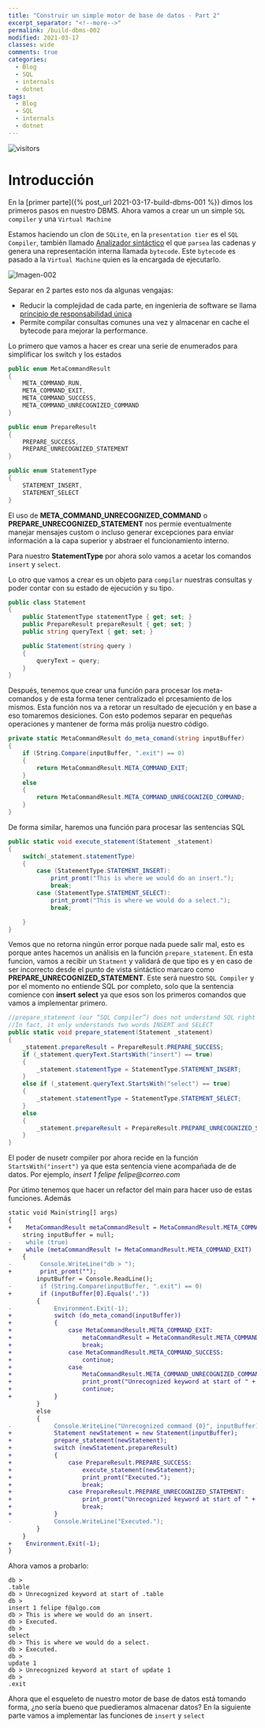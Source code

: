 ```yaml
---
title: "Construir un simple motor de base de datos - Part 2"
excerpt_separator: "<!--more-->"
permalink: /build-dbms-002
modified: 2021-03-17    
classes: wide
comments: true
categories:
  - Blog
  - SQL
  - internals
  - dotnet
tags:
  - Blog
  - SQL
  - internals
  - dotnet
---
```


![visitors](https://visitor-badge.glitch.me/badge?page_id=includewareok.blog.2021-03-17-build-dbms-002")

# Introducción
En la [primer parte]({% post_url 2021-03-17-build-dbms-001 %}) dimos los primeros pasos en nuestro DBMS. Ahora vamos a crear un un simple `SQL compiler` y una `Virtual Machine`
  

<!--more-->

 Estamos haciendo un clon de `SQLite`, en la  `presentation tier` es el `SQL Compiler`, también llamado [Analizador sintáctico](https://es.wikipedia.org/wiki/Analizador_sint%C3%A1ctico) el que `parsea` las cadenas y genera una representación interna llamada `bytecode`. Este `bytecode` es pasado a la `Virtual Machine` quien es la encargada de ejecutarlo. 

![Imagen-002](/assets/images/2021-03/17/001.png)

Separar en 2 partes esto nos da algunas vengajas:
* Reducir la complejidad de cada parte, en ingenieria de software se llama [principio de responsabilidad única](https://es.wikipedia.org/wiki/Principio_de_responsabilidad_%C3%BAnica)
* Permite compilar consultas comunes una vez y almacenar en cache el bytecode para mejorar la performance.

Lo primero que vamos a hacer es crear una serie de enumerados para simplificar los switch y los estados
``` c#
public enum MetaCommandResult
{
    META_COMMAND_RUN,
    META_COMMAND_EXIT,
    META_COMMAND_SUCCESS,
    META_COMMAND_UNRECOGNIZED_COMMAND
}

public enum PrepareResult
{
    PREPARE_SUCCESS,
    PREPARE_UNRECOGNIZED_STATEMENT
}

public enum StatementType
{
    STATEMENT_INSERT,
    STATEMENT_SELECT
}
```
El uso de **META_COMMAND_UNRECOGNIZED_COMMAND** o **PREPARE_UNRECOGNIZED_STATEMENT** nos permie eventualmente manejar mensajes custom o incluso generar excepciones para enviar información a la capa superior y abstraer el funcionamiento interno.

Para nuestro **StatementType** por ahora solo vamos a acetar los comandos `insert` y `select`.

Lo otro que vamos a crear es un objeto para `compilar` nuestras consultas y poder contar con su estado de ejecución y su tipo.

```c#
public class Statement
{
    public StatementType statementType { get; set; }
    public PrepareResult prepareResult { get; set; }
    public string queryText { get; set; }

    public Statement(string query )
    {
        queryText = query;
    }
}
```

Después, tenemos que crear una función para procesar los meta-comandos y de esta forma tener centralizado el prcesamiento de los mismos. Esta función nos va a retorar un resultado de ejecución y en base a eso tomaremos desiciones. Con esto podemos separar en pequeñas operaciones y mantener de forma más prolija nuestro código.

```c#
private static MetaCommandResult do_meta_comand(string inputBuffer)
{
    if (String.Compare(inputBuffer, ".exit") == 0)
    {
        return MetaCommandResult.META_COMMAND_EXIT;
    }
    else
    {
        return MetaCommandResult.META_COMMAND_UNRECOGNIZED_COMMAND;
    }
}
```

De forma similar, haremos una función para procesar las sentencias SQL

```c#
public static void execute_statement(Statement _statement)
{
    switch(_statement.statementType)
    {
        case (StatementType.STATEMENT_INSERT):
            print_promt("This is where we would do an insert.");
            break;
        case (StatementType.STATEMENT_SELECT):
            print_promt("This is where we would do a select.");
            break;

    }
}
```
Vemos que no retorna ningún error porque nada puede salir mal, esto es porque antes hacemos un análisis en la función `prepare_statement`. En esta funcion, vamos  a recibir un `Statment` y validará de que tipo es y en caso de ser incorrecto desde el punto de vista sintáctico marcaro como **PREPARE_UNRECOGNIZED_STATEMENT**. Este será nuestro `SQL Compiler` y por el momento no entiende SQL por completo, solo que la sentencia comience con **insert** **select** ya que esos son los primeros comandos que vamos a implementar primero.

```c#
//prepare_statement (our “SQL Compiler”) does not understand SQL right now. 
//In fact, it only understands two words INSERT and SELECT
public static void prepare_statement(Statement _statement)
{
    _statement.prepareResult = PrepareResult.PREPARE_SUCCESS;
    if (_statement.queryText.StartsWith("insert") == true)
    {
        _statement.statementType = StatementType.STATEMENT_INSERT;
    }
    else if (_statement.queryText.StartsWith("select") == true)
    {
        _statement.statementType = StatementType.STATEMENT_SELECT;
    }
    else
    {
        _statement.prepareResult = PrepareResult.PREPARE_UNRECOGNIZED_STATEMENT;
    }
}
```

El poder de nusetr compiler por ahora recide en la función `StartsWith("insert")` ya que esta sentencia viene acompañada de de datos. Por ejemplo, _insert 1 felipe felipe@correo.com_

Por útimo tenemos que hacer un refactor del main para hacer uso de estas funciones. Además

```diff
static void Main(string[] args)
{
+    MetaCommandResult metaCommandResult = MetaCommandResult.META_COMMAND_RUN;
    string inputBuffer = null;
-    while (true)
+    while (metaCommandResult != MetaCommandResult.META_COMMAND_EXIT)
    {
-        Console.WriteLine("db > ");
+        print_promt("");
        inputBuffer = Console.ReadLine();
-        if (String.Compare(inputBuffer, ".exit") == 0)
+        if (inputBuffer[0].Equals('.'))
        {
-            Environment.Exit(-1);
+            switch (do_meta_comand(inputBuffer))
+            {
+                case MetaCommandResult.META_COMMAND_EXIT:
+                    metaCommandResult = MetaCommandResult.META_COMMAND_EXIT;
+                    break;
+                case MetaCommandResult.META_COMMAND_SUCCESS:
+                    continue;
+                case
+                    MetaCommandResult.META_COMMAND_UNRECOGNIZED_COMMAND:
+                    print_promt("Unrecognized keyword at start of " + inputBuffer);
+                    continue;
+            }
        }
        else
        {
-            Console.WriteLine("Unrecognized command {0}", inputBuffer);
+            Statement newStatement = new Statement(inputBuffer);
+            prepare_statement(newStatement);
+            switch (newStatement.prepareResult)
+            {
+                case PrepareResult.PREPARE_SUCCESS:
+                    execute_statement(newStatement);
+                    print_promt("Executed.");
+                    break;
+                case PrepareResult.PREPARE_UNRECOGNIZED_STATEMENT:
+                    print_promt("Unrecognized keyword at start of " + inputBuffer);
+                    break;
+            }
-            Console.WriteLine("Executed.");
        }
    }
+    Environment.Exit(-1);
}
```
Ahora vamos a probarlo:

```command-line
db >
.table
db > Unrecognized keyword at start of .table
db >
insert 1 felipe f@algo.com
db > This is where we would do an insert.
db > Executed.
db >
select
db > This is where we would do a select.
db > Executed.
db >
update 1
db > Unrecognized keyword at start of update 1
db >
.exit
```

Ahora que el esqueleto de nuestro motor de base de datos está tomando forma, ¿no sería bueno que puedieramos almacenar datos? En la siguiente parte vamos a implementar las funciones de `insert` y `select` 